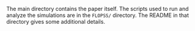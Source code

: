 The main directory contains the paper itself. The scripts used to run and analyze the simulations are in the `FLOPSS/` directory. The README in that directory gives some additional details. 